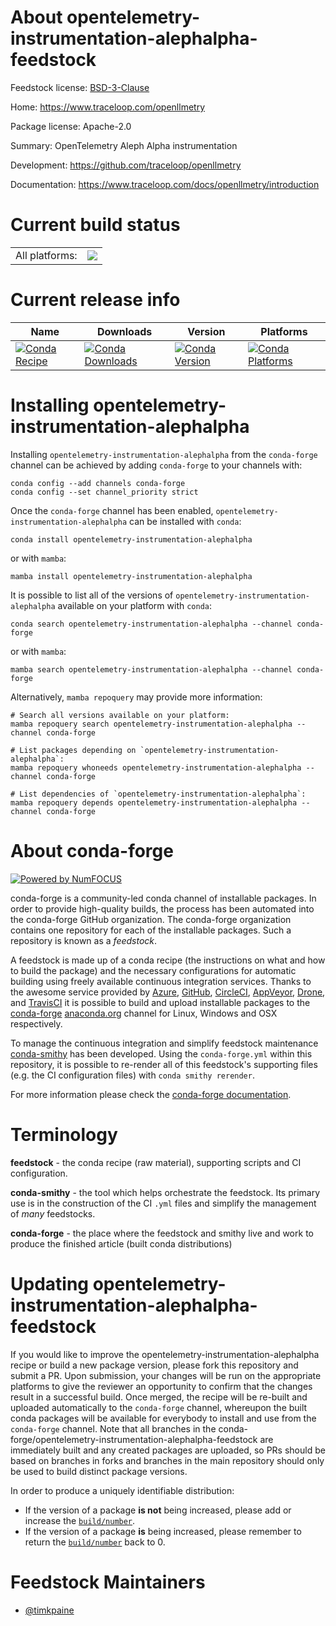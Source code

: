 About opentelemetry-instrumentation-alephalpha-feedstock
========================================================

Feedstock license: [BSD-3-Clause](https://github.com/conda-forge/opentelemetry-instrumentation-alephalpha-feedstock/blob/main/LICENSE.txt)

Home: https://www.traceloop.com/openllmetry

Package license: Apache-2.0

Summary: OpenTelemetry Aleph Alpha instrumentation

Development: https://github.com/traceloop/openllmetry

Documentation: https://www.traceloop.com/docs/openllmetry/introduction

Current build status
====================


<table><tr><td>All platforms:</td>
    <td>
      <a href="https://dev.azure.com/conda-forge/feedstock-builds/_build/latest?definitionId=25156&branchName=main">
        <img src="https://dev.azure.com/conda-forge/feedstock-builds/_apis/build/status/opentelemetry-instrumentation-alephalpha-feedstock?branchName=main">
      </a>
    </td>
  </tr>
</table>

Current release info
====================

| Name | Downloads | Version | Platforms |
| --- | --- | --- | --- |
| [![Conda Recipe](https://img.shields.io/badge/recipe-opentelemetry--instrumentation--alephalpha-green.svg)](https://anaconda.org/conda-forge/opentelemetry-instrumentation-alephalpha) | [![Conda Downloads](https://img.shields.io/conda/dn/conda-forge/opentelemetry-instrumentation-alephalpha.svg)](https://anaconda.org/conda-forge/opentelemetry-instrumentation-alephalpha) | [![Conda Version](https://img.shields.io/conda/vn/conda-forge/opentelemetry-instrumentation-alephalpha.svg)](https://anaconda.org/conda-forge/opentelemetry-instrumentation-alephalpha) | [![Conda Platforms](https://img.shields.io/conda/pn/conda-forge/opentelemetry-instrumentation-alephalpha.svg)](https://anaconda.org/conda-forge/opentelemetry-instrumentation-alephalpha) |

Installing opentelemetry-instrumentation-alephalpha
===================================================

Installing `opentelemetry-instrumentation-alephalpha` from the `conda-forge` channel can be achieved by adding `conda-forge` to your channels with:

```
conda config --add channels conda-forge
conda config --set channel_priority strict
```

Once the `conda-forge` channel has been enabled, `opentelemetry-instrumentation-alephalpha` can be installed with `conda`:

```
conda install opentelemetry-instrumentation-alephalpha
```

or with `mamba`:

```
mamba install opentelemetry-instrumentation-alephalpha
```

It is possible to list all of the versions of `opentelemetry-instrumentation-alephalpha` available on your platform with `conda`:

```
conda search opentelemetry-instrumentation-alephalpha --channel conda-forge
```

or with `mamba`:

```
mamba search opentelemetry-instrumentation-alephalpha --channel conda-forge
```

Alternatively, `mamba repoquery` may provide more information:

```
# Search all versions available on your platform:
mamba repoquery search opentelemetry-instrumentation-alephalpha --channel conda-forge

# List packages depending on `opentelemetry-instrumentation-alephalpha`:
mamba repoquery whoneeds opentelemetry-instrumentation-alephalpha --channel conda-forge

# List dependencies of `opentelemetry-instrumentation-alephalpha`:
mamba repoquery depends opentelemetry-instrumentation-alephalpha --channel conda-forge
```


About conda-forge
=================

[![Powered by
NumFOCUS](https://img.shields.io/badge/powered%20by-NumFOCUS-orange.svg?style=flat&colorA=E1523D&colorB=007D8A)](https://numfocus.org)

conda-forge is a community-led conda channel of installable packages.
In order to provide high-quality builds, the process has been automated into the
conda-forge GitHub organization. The conda-forge organization contains one repository
for each of the installable packages. Such a repository is known as a *feedstock*.

A feedstock is made up of a conda recipe (the instructions on what and how to build
the package) and the necessary configurations for automatic building using freely
available continuous integration services. Thanks to the awesome service provided by
[Azure](https://azure.microsoft.com/en-us/services/devops/), [GitHub](https://github.com/),
[CircleCI](https://circleci.com/), [AppVeyor](https://www.appveyor.com/),
[Drone](https://cloud.drone.io/welcome), and [TravisCI](https://travis-ci.com/)
it is possible to build and upload installable packages to the
[conda-forge](https://anaconda.org/conda-forge) [anaconda.org](https://anaconda.org/)
channel for Linux, Windows and OSX respectively.

To manage the continuous integration and simplify feedstock maintenance
[conda-smithy](https://github.com/conda-forge/conda-smithy) has been developed.
Using the ``conda-forge.yml`` within this repository, it is possible to re-render all of
this feedstock's supporting files (e.g. the CI configuration files) with ``conda smithy rerender``.

For more information please check the [conda-forge documentation](https://conda-forge.org/docs/).

Terminology
===========

**feedstock** - the conda recipe (raw material), supporting scripts and CI configuration.

**conda-smithy** - the tool which helps orchestrate the feedstock.
                   Its primary use is in the construction of the CI ``.yml`` files
                   and simplify the management of *many* feedstocks.

**conda-forge** - the place where the feedstock and smithy live and work to
                  produce the finished article (built conda distributions)


Updating opentelemetry-instrumentation-alephalpha-feedstock
===========================================================

If you would like to improve the opentelemetry-instrumentation-alephalpha recipe or build a new
package version, please fork this repository and submit a PR. Upon submission,
your changes will be run on the appropriate platforms to give the reviewer an
opportunity to confirm that the changes result in a successful build. Once
merged, the recipe will be re-built and uploaded automatically to the
`conda-forge` channel, whereupon the built conda packages will be available for
everybody to install and use from the `conda-forge` channel.
Note that all branches in the conda-forge/opentelemetry-instrumentation-alephalpha-feedstock are
immediately built and any created packages are uploaded, so PRs should be based
on branches in forks and branches in the main repository should only be used to
build distinct package versions.

In order to produce a uniquely identifiable distribution:
 * If the version of a package **is not** being increased, please add or increase
   the [``build/number``](https://docs.conda.io/projects/conda-build/en/latest/resources/define-metadata.html#build-number-and-string).
 * If the version of a package **is** being increased, please remember to return
   the [``build/number``](https://docs.conda.io/projects/conda-build/en/latest/resources/define-metadata.html#build-number-and-string)
   back to 0.

Feedstock Maintainers
=====================

* [@timkpaine](https://github.com/timkpaine/)


<!-- dummy commit to enable rerendering -->

